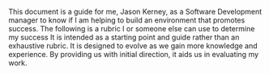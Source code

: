 <!--bl
(filemeta
    (title "Reasoning"))
/bl-->

This document is a guide for me, Jason Kerney, as a Software Development manager to know if I am helping to build an environment that promotes success. The following is a rubric I or someone else can use to determine my success It is intended as a starting point and guide rather than an exhaustive rubric. It is designed to evolve as we gain more knowledge and experience. By providing us with initial direction, it aids us in evaluating my work.